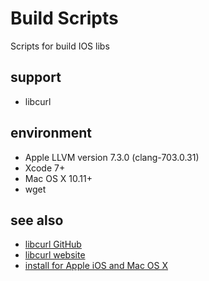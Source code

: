 # Build Scripts
Scripts for build IOS libs

## support
* libcurl

## environment
* Apple LLVM version 7.3.0 (clang-703.0.31)
* Xcode 7+
* Mac OS X 10.11+
* wget

## see also
* [libcurl GitHub](https://github.com/curl/curl)
* [libcurl website](https://curl.haxx.se/libcurl/)
* [install for Apple iOS and Mac OS X](https://curl.haxx.se/docs/install.html)

